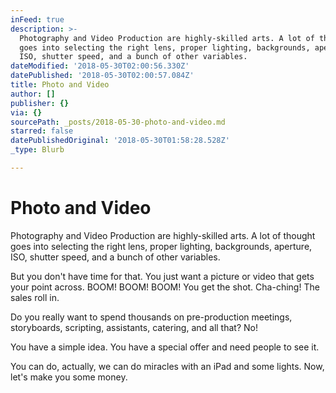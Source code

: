 ```yaml
---
inFeed: true
description: >-
  Photography and Video Production are highly-skilled arts. A lot of thought
  goes into selecting the right lens, proper lighting, backgrounds, aperture,
  ISO, shutter speed, and a bunch of other variables.
dateModified: '2018-05-30T02:00:56.330Z'
datePublished: '2018-05-30T02:00:57.084Z'
title: Photo and Video
author: []
publisher: {}
via: {}
sourcePath: _posts/2018-05-30-photo-and-video.md
starred: false
datePublishedOriginal: '2018-05-30T01:58:28.528Z'
_type: Blurb

---
```

# Photo and Video

Photography and Video Production are highly-skilled arts. A lot of thought goes into selecting the right lens, proper lighting, backgrounds, aperture, ISO, shutter speed, and a bunch of other variables.

But you don't have time for that. You just want a picture or video that gets your point across. BOOM! BOOM! BOOM! You get the shot. Cha-ching! The sales roll in.

Do you really want to spend thousands on pre-production meetings, storyboards, scripting, assistants, catering, and all that? No!

You have a simple idea. You have a special offer and need people to see it.

You can do, actually, we can do miracles with an iPad and some lights. Now, let's make you some money.